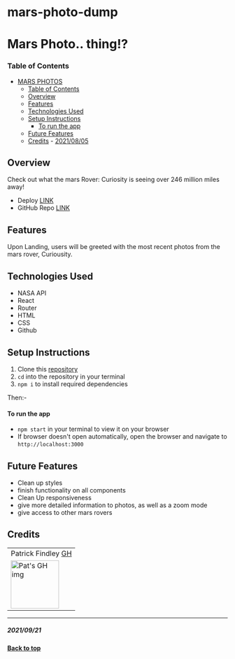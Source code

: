 # mars-photo-dump

# Mars Photo.. thing!?

### Table of Contents

- [MARS PHOTOS](#MARS-PHOTOS)
    - [Table of Contents](#table-of-contents)
  - [Overview](#overview)
  - [Features](#features)
  - [Technologies Used](#technologies-used)
  - [Setup Instructions](#setup-instructions)
      - [To run the app](#to-run-the-app)
  - [Future Features](#future-features)
  - [Credits](#credits)
        - [2021/08/05](#20210805)

## Overview

Check out what the mars Rover: Curiosity is seeing over 246 million miles away!

- Deploy [LINK](https://morning-hamlet-38212.herokuapp.com/)
- GitHub Repo [LINK](https://github.com/Patfindley/mars-photo-dump)

## Features

Upon Landing, users will be greeted with the most recent photos from the mars rover, Curiousity.

<!-- ![overview]() -->

## Technologies Used

- NASA API
- React
- Router
- HTML
- CSS
- Github

## Setup Instructions

1. Clone this [repository](https://github.com/Patfindley/TH-Challenge)
2. `cd` into the repository in your terminal
3. `npm i` to install required dependencies

Then:-

#### To run the app

- `npm start` in your terminal to view it on your browser
- If browser doesn't open automatically, open the browser and navigate to `http://localhost:3000`

## Future Features

- Clean up styles
- finish functionality on all components
- Clean Up responsiveness
- give more detailed information to photos, as well as a zoom mode
- give access to other mars rovers

## Credits

<table>
  <tr>
    <td> Patrick Findley <a href="https://github.com/Patfindley">GH</td> 
  </tr>
  <td>
    <img src="https://avatars.githubusercontent.com/u/74931778?v=4" alt="Pat's GH img"
  width="110" height="auto" />
  </td>
</table>


---

##### 2021/09/21

**[Back to top](#table-of-contents)**
